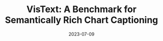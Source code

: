 ---
title: "VisText: A Benchmark for Semantically Rich Chart Captioning"
authors:
  - key: bentang
    equal: true
  - key: angieboggust
    equal: true
  - key: arvindsatya
venue: acl
type: conference
date: 2023-07-09
award: "Outstanding Paper"
first_author: true
featured: true
tag: update
links:
  - name: Project
    icon: project
    url: "https://vis.csail.mit.edu/pubs/vistext/"
  - name: Paper
    icon: paper
    url: "https://arxiv.org/pdf/2307.05356"
  - name: Video
    icon: video
    url: "https://www.youtube.com/watch?v=Ygyw6AQIPUo"
  - name: Dataset
    icon: dataset
    url: "https://vis.csail.mit.edu/vistext/"
  - name: Code
    icon: code
    url: "https://github.com/mitvis/vistext"
  - name: Press
    icon: news
    url: "https://news.mit.edu/2023/researchers-chart-captions-ai-vistext-0630"
---
